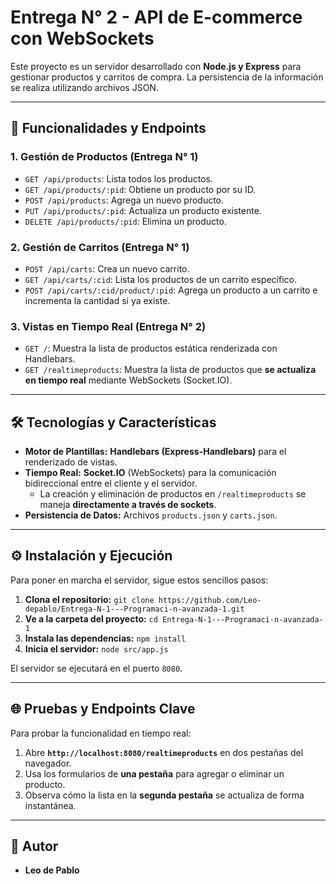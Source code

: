 # Entrega N° 2 - API de E-commerce con WebSockets

Este proyecto es un servidor desarrollado con **Node.js y Express** para gestionar productos y carritos de compra. La persistencia de la información se realiza utilizando archivos JSON.

---

## 🚀 Funcionalidades y Endpoints

### 1. Gestión de Productos (Entrega N° 1)

* `GET /api/products`: Lista todos los productos.
* `GET /api/products/:pid`: Obtiene un producto por su ID.
* `POST /api/products`: Agrega un nuevo producto.
* `PUT /api/products/:pid`: Actualiza un producto existente.
* `DELETE /api/products/:pid`: Elimina un producto.

### 2. Gestión de Carritos (Entrega N° 1)

* `POST /api/carts`: Crea un nuevo carrito.
* `GET /api/carts/:cid`: Lista los productos de un carrito específico.
* `POST /api/carts/:cid/product/:pid`: Agrega un producto a un carrito e incrementa la cantidad si ya existe.

### 3. Vistas en Tiempo Real (Entrega N° 2)

* `GET /`: Muestra la lista de productos estática renderizada con Handlebars.
* `GET /realtimeproducts`: Muestra la lista de productos que **se actualiza en tiempo real** mediante WebSockets (Socket.IO).

---

## 🛠️ Tecnologías y Características

* **Motor de Plantillas:** **Handlebars (Express-Handlebars)** para el renderizado de vistas.
* **Tiempo Real:** **Socket.IO** (WebSockets) para la comunicación bidireccional entre el cliente y el servidor.
    * La creación y eliminación de productos en `/realtimeproducts` se maneja **directamente a través de sockets**.
* **Persistencia de Datos:** Archivos `products.json` y `carts.json`.

---

## ⚙️ Instalación y Ejecución

Para poner en marcha el servidor, sigue estos sencillos pasos:

1.  **Clona el repositorio:**
    `git clone https://github.com/Leo-depablo/Entrega-N-1---Programaci-n-avanzada-1.git`
2.  **Ve a la carpeta del proyecto:**
    `cd Entrega-N-1---Programaci-n-avanzada-1`
3.  **Instala las dependencias:**
    `npm install`
4.  **Inicia el servidor:**
    `node src/app.js`

El servidor se ejecutará en el puerto `8080`.

---

## 🌐 Pruebas y Endpoints Clave

Para probar la funcionalidad en tiempo real:

1.  Abre **`http://localhost:8080/realtimeproducts`** en dos pestañas del navegador.
2.  Usa los formularios de **una pestaña** para agregar o eliminar un producto.
3.  Observa cómo la lista en la **segunda pestaña** se actualiza de forma instantánea.

---

## 👤 Autor

* **Leo de Pablo**

